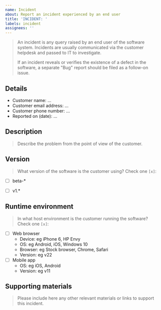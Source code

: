 ```yaml
---
name: Incident
about: Report an incident experienced by an end user
title: 'INCIDENT: '
labels: incident
assignees: ''
---
```


> An incident is any query raised by an end user of the software system. Incidents are usually communicated via the customer helpdesk and passed to IT to investigate.
>
> If an incident reveals or verifies the existence of a defect in the software, a separate "Bug" report should be filed as a follow-on issue.


## Details

- Customer name: ...
- Customer email address: ...
- Customer phone number: ...
- Reported on (date): ...


## Description

> Describe the problem from the point of view of the customer.


## Version

> What version of the software is the customer using? Check one `[x]`:

- [ ] beta-*
- [ ] v1.*


## Runtime environment

> In what host environment is the customer running the software? Check one `[x]`:

- [ ] Web browser
    - Device: eg iPhone 6, HP Envy
    - OS: eg Android, iOS, Windows 10
    - Browser: eg Stock browser, Chrome, Safari
    - Version: eg v22
- [ ] Mobile app
    - OS: eg iOS, Android
    - Version: eg v11
    

## Supporting materials

> Please include here any other relevant materials or links to support this incident.
